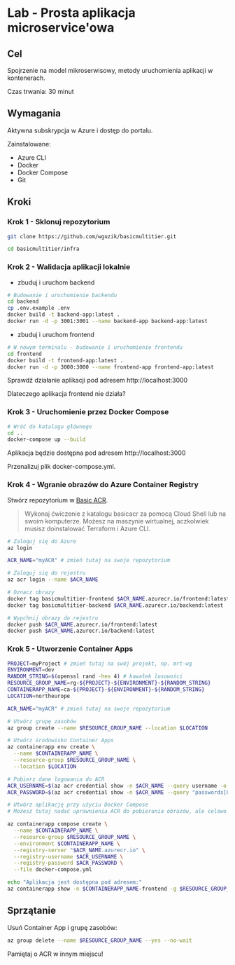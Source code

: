# Lab - Prosta aplikacja microservice'owa

## Cel

Spojrzenie na model mikroserwisowy, metody uruchomienia aplikacji w kontenerach.

Czas trwania: 30 minut

## Wymagania

Aktywna subskrypcja w Azure i dostęp do portalu.

Zainstalowane:

- Azure CLI
- Docker
- Docker Compose
- Git

## Kroki

### Krok 1 - Sklonuj repozytorium

```bash
git clone https://github.com/wguzik/basicmultitier.git
```

```bash
cd basicmultitier/infra
```

### Krok 2 - Walidacja aplikacji lokalnie

- zbuduj i uruchom backend

```bash
# Budowanie i uruchomienie backendu
cd backend
cp .env.example .env
docker build -t backend-app:latest .
docker run -d -p 3001:3001 --name backend-app backend-app:latest
```

- zbuduj i uruchom frontend

```bash
# W nowym terminalu - budowanie i uruchomienie frontendu
cd frontend
docker build -t frontend-app:latest .
docker run -d -p 3000:3000 --name frontend-app frontend-app:latest
```

Sprawdź działanie aplikacji pod adresem http://localhost:3000

Dlateczego aplikacja frontend nie działa?

### Krok 3 - Uruchomienie przez Docker Compose

```bash
# Wróć do katalogu głównego
cd ..
docker-compose up --build
```

Aplikacja będzie dostępna pod adresem http://localhost:3000

Przenalizuj plik docker-compose.yml.

### Krok 4 - Wgranie obrazów do Azure Container Registry

Stwórz repozytorium w [Basic ACR](https://github.com/wguzik/basic/blob/main/basictodo/basicacr).

> Wykonaj ćwiczenie z katalogu basicacr za pomocą Cloud Shell lub na swoim komputerze. Możesz na maszynie wirtualnej, aczkolwiek musisz doinstalować Terraform i Azure CLI.

```bash
# Zaloguj się do Azure
az login

ACR_NAME="myACR" # zmień tutaj na swoje repozytorium

# Zaloguj się do rejestru
az acr login --name $ACR_NAME

# Oznacz obrazy
docker tag basicmultitier-frontend $ACR_NAME.azurecr.io/frontend:latest
docker tag basicmultitier-backend $ACR_NAME.azurecr.io/backend:latest

# Wypchnij obrazy do rejestru
docker push $ACR_NAME.azurecr.io/frontend:latest
docker push $ACR_NAME.azurecr.io/backend:latest
```

### Krok 5 - Utworzenie Container Apps

```bash
PROJECT=myProject # zmień tutaj na swój projekt, np. mrt-wg
ENVIRONMENT=dev
RANDOM_STRING=$(openssl rand -hex 4) # kawałek losowości
RESOURCE_GROUP_NAME=rg-${PROJECT}-${ENVIRONMENT}-${RANDOM_STRING}
CONTAINERAPP_NAME=ca-${PROJECT}-${ENVIRONMENT}-${RANDOM_STRING}
LOCATION=northeurope

ACR_NAME="myACR" # zmień tutaj na swoje repozytorium

# Utwórz grupę zasobów
az group create --name $RESOURCE_GROUP_NAME --location $LOCATION

# Utwórz środowisko Container Apps
az containerapp env create \
  --name $CONTAINERAPP_NAME \
  --resource-group $RESOURCE_GROUP_NAME \
  --location $LOCATION

# Pobierz dane logowania do ACR
ACR_USERNAME=$(az acr credential show -n $ACR_NAME --query username -o tsv)
ACR_PASSWORD=$(az acr credential show -n $ACR_NAME --query "passwords[0].value" -o tsv)

# Utwórz aplikację przy użyciu Docker Compose
# Możesz tutaj nadać uprawnienia ACR do pobierania obrazów, ale celowo wykorzystujemy inną metodę.

az containerapp compose create \
  --name $CONTAINERAPP_NAME \
  --resource-group $RESOURCE_GROUP_NAME \
  --environment $CONTAINERAPP_NAME \
  --registry-server "$ACR_NAME.azurecr.io" \
  --registry-username $ACR_USERNAME \
  --registry-password $ACR_PASSWORD \
  --file docker-compose.yml

echo "Aplikacja jest dostępna pod adresem:"
az containerapp show -n $CONTAINERAPP_NAME-frontend -g $RESOURCE_GROUP_NAME --query properties.configuration.ingress.fqdn -o tsv
```

## Sprzątanie

Usuń Container App i grupę zasobów:

```bash
az group delete --name $RESOURCE_GROUP_NAME --yes --no-wait
```

Pamiętaj o ACR w innym miejscu!
